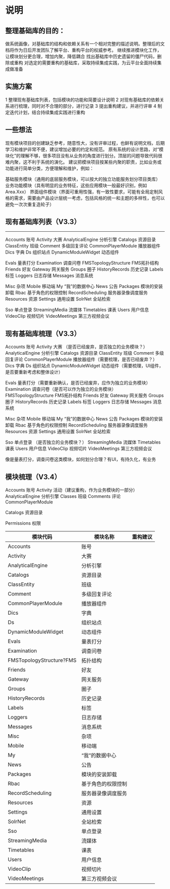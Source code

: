﻿# 说明


## 整理基础库的目的：

做系统画像，对基础库的结构和依赖关系有一个相对完整的描述说明。整理后的文档将作为日后开发团队了解平台、重构平台的权威参考。
继续推进模块化工作，让模块划分更合理，增加内聚，降低耦合
找出基础库中历史遗留的僵尸代码，删除或重构
对选定的需要重构的基础库，采取持续集成实践，为云平台全面持续集成做准备

## 实施方案

1 整理现有基础库列表，包括模块的功能和简要设计说明
2 对现有基础库的依赖关系进行梳理，同时对不合理的部分，进行记录
3 提出重构建议，并进行评审
4 制定迭代计划，结合持续集成实践进行重构

## 一些想法

现有模块项目的创建缺乏参考，随意性大，没有评审过程，也鲜有说明文档，后期学习和维护非常不便，建议增加必要的约定和规范。
原有系统的设计思路，对“模块化”的理解不够，很多项目没有从业务的角度进行划分。顶层的问题导致代码很难内聚，这不利于系统的演化。
建议把模块项目按某些内聚的职责，比如业务或功能进行简单分类，方便理解和维护，例如：

基础服务模块（通用的底层服务模块，可以按大的独立功能服务划分项目类库）
业务功能模块（具有明显的业务特征，这些应用模块一般最好识别，例如Area.Xxx）
界面组件模块（界面可重用性强，有一致性要求，可能有全局定制风格的需求，需要由产品设计层统一考虑，包括风格的统一和主题的多样性，也可以避免一次次重复造轮子）


## 现有基础库列表（V3.3）
-------------

Accounts 账号 
Activity 大赛
AnalyticalEngine 分析引擎
Catalogs 资源目录
ClassEntity 班级
Comment 多级回复评论
CommonPlayerModule 播放器组件
Dics 字典
Ds 组织站点
DynamicModuleWidget 动态组件

Evals 量表打分
Examination 调查问卷
FMSTopologyStructure FMS拓扑结构
Friends 好友
Gateway 网关服务
Groups 圈子
HistoryRecords 历史记录
Labels 标签
Loggers 日志存储
Messages 消息系统

Misc 杂项
Mobile 移动端
My “我”的数据中心
News 公告
Packages 模块的安装卸载
Rbac 基于角色的权限控制
RecordScheduling 服务器录像调度服务
Resources 资源
Settings 通用设置
SolrNet 全站检索

Sso 单点登录
StreamingMedia 流媒体
Timetables 课表
Users 用户信息
VideoClip 视频切片
VideoMeetings 第三方视频会议


## 现有基础库梳理（V3.3）

Accounts 账号
Activity 大赛 （是否已经废弃，是否独立的业务模块？）
AnalyticalEngine 分析引擎
Catalogs 资源目录
ClassEntity 班级
Comment 多级回复评论
CommonPlayerModule 播放器组件（需要梳理，是否已经废弃？）
Dics 字典
Ds 组织站点
DynamicModuleWidget 动态组件（需要梳理，UI组件，是否要重新考虑和整体设计）


Evals 量表打分（需要重新确认，是否已经废弃，应作为独立的业务模块）
Examination 调查问卷（是否可以作为独立的业务模块）
FMSTopologyStructure FMS拓扑结构
Friends 好友
Gateway 网关服务
Groups 圈子
HistoryRecords 历史记录
Labels 标签
Loggers 日志存储
Messages 消息系统

Misc 杂项
Mobile 移动端
My “我”的数据中心
News 公告
Packages 模块的安装卸载
Rbac 基于角色的权限控制
RecordScheduling 服务器录像调度服务
Resources 资源
Settings 通用设置
SolrNet 全站检索

Sso 单点登录 （是否独立的业务模块？）
StreamingMedia 流媒体
Timetables 课表
Users 用户信息
VideoClip 视频切片
VideoMeetings 第三方视频会议

像是量表打分，调查问卷这类模块，如何划分合理？有UI，有持久化，有业务


## 模块梳理（V3.4）

Accounts 账号
Activity 活动（建议重构，作为业务模块的一部分）
AnalyticalEngine 分析引擎
Classes 班级
Comments 评论
CommonPlayerModule

Catalogs 资源目录

Permissions 权限




| 模块代码                 	| 模块名称           	| 重构建议 	|
|--------------------------	|--------------------	|----------	|
| Accounts                 	| 账号               	|          	|
| Activity                 	| 大赛               	|          	|
| AnalyticalEngine         	| 分析引擎           	|          	|
| Catalogs                 	| 资源目录           	|          	|
| ClassEntity              	| 班级               	|          	|
| Comment                  	| 多级回复评论       	|          	|
| CommonPlayerModule       	| 播放器组件         	|          	|
| Dics                     	| 字典               	|          	|
| Ds                       	| 组织站点           	|          	|
| DynamicModuleWidget      	| 动态组件           	|          	|
| Evals                    	| 量表打分           	|          	|
| Examination              	| 调查问卷           	|          	|
| FMSTopologyStructure?FMS 	| 拓扑结构           	|          	|
| Friends                  	| 好友               	|          	|
| Gateway                  	| 网关服务           	|          	|
| Groups                   	| 圈子               	|          	|
| HistoryRecords           	| 历史记录           	|          	|
| Labels                   	| 标签               	|          	|
| Loggers                  	| 日志存储           	|          	|
| Messages                 	| 消息系统           	|          	|
| Misc                     	| 杂项               	|          	|
| Mobile                   	| 移动端             	|          	|
| My                       	| “我”的数据中心     	|          	|
| News                     	| 公告               	|          	|
| Packages                 	| 模块的安装卸载     	|          	|
| Rbac                     	| 基于角色的权限控制     	|          	|
| RecordScheduling         	| 服务器录像调度服务 	    |          	|
| Resources                	| 资源               	|          	|
| Settings                 	| 通用设置           	|          	|
| SolrNet                  	| 全站检索           	|          	|
| Sso                      	| 单点登录           	|          	|
| StreamingMedia           	| 流媒体             	|          	|
| Timetables               	| 课表               	|          	|
| Users                    	| 用户信息           	|          	|
| VideoClip                	| 视频切片           	|          	|
| VideoMeetings            	| 第三方视频会议     	|          	|

